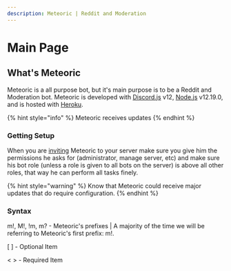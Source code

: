 ```yaml
---
description: Meteoric | Reddit and Moderation
---
```


# Main Page

## What's Meteoric

Meteoric is a all purpose bot, but it's main purpose is to be a Reddit and Moderation bot. Meteoric is developed with [Discord.js](https://discord.js.org/#/) v12, [Node.js](https://nodejs.org/en/) v12.19.0, and is hosted with [Heroku](https://www.heroku.com/home).

{% hint style="info" %}
Meteoric receives updates
{% endhint %}

### Getting Setup

When you are [inviting](https://discord.com/oauth2/authorize?client_id=734974153630810245&scope=bot&permissions=2146958847) Meteoric to your server make sure you give him the permissions he asks for \(administrator, manage server, etc\) and make sure his bot role \(unless a role is given to all bots on the server\) is above all other roles, that way he can perform all tasks finely.

{% hint style="warning" %}
Know that Meteoric could receive major updates that do require configuration.
{% endhint %}

### Syntax

m!, M!, !m, m? - Meteoric's prefixes \| A majority of the time we will be referring to Meteoric's first prefix: m!.

\[  \] - Optional Item

&lt;  &gt; - Required Item



## 



